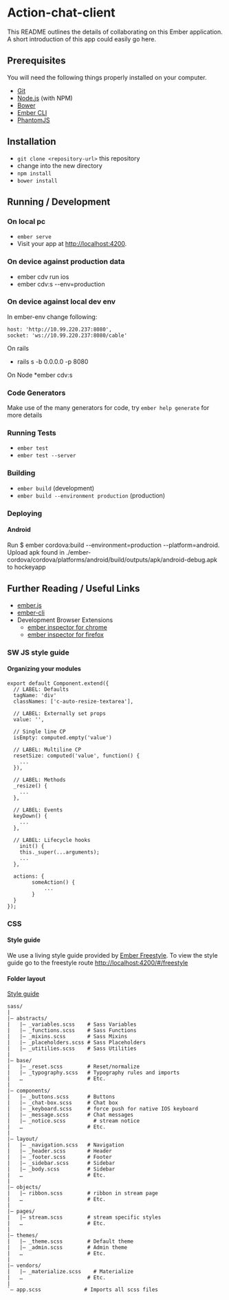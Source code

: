 # Action-chat-client

This README outlines the details of collaborating on this Ember application.
A short introduction of this app could easily go here.

## Prerequisites

You will need the following things properly installed on your computer.

* [Git](http://git-scm.com/)
* [Node.js](http://nodejs.org/) (with NPM)
* [Bower](http://bower.io/)
* [Ember CLI](http://ember-cli.com/)
* [PhantomJS](http://phantomjs.org/)

## Installation

* `git clone <repository-url>` this repository
* change into the new directory
* `npm install`
* `bower install`

## Running / Development

### On local pc

* `ember serve`
* Visit your app at [http://localhost:4200](http://localhost:4200).

### On device against production data

* ember cdv run ios
* ember cdv:s --env=production


### On device against local dev env

In ember-env change following:

```
host: 'http://10.99.220.237:8080',
socket: 'ws://10.99.220.237:8080/cable'
```

On rails
* rails s -b 0.0.0.0 -p 8080

On Node
*ember cdv:s

### Code Generators

Make use of the many generators for code, try `ember help generate` for more details

### Running Tests

* `ember test`
* `ember test --server`

### Building

* `ember build` (development)
* `ember build --environment production` (production)

### Deploying

#### Android

Run $ ember cordova:build --environment=production --platform=android.
Upload apk found in ./ember-cordova/cordova/platforms/android/build/outputs/apk/android-debug.apk to hockeyapp

## Further Reading / Useful Links

* [ember.js](http://emberjs.com/)
* [ember-cli](http://ember-cli.com/)
* Development Browser Extensions
  * [ember inspector for chrome](https://chrome.google.com/webstore/detail/ember-inspector/bmdblncegkenkacieihfhpjfppoconhi)
  * [ember inspector for firefox](https://addons.mozilla.org/en-US/firefox/addon/ember-inspector/)


### SW JS style guide

#### Organizing your modules
```
export default Component.extend({
  // LABEL: Defaults
  tagName: 'div'
  classNames: ['c-auto-resize-textarea'],

  // LABEL: Externally set props
  value: '',

  // Single line CP
  isEmpty: computed.empty('value')

  // LABEL: Multiline CP
  resetSize: computed('value', function() {
    ...
  }),

  // LABEL: Methods
  _resize() {
    ...
  },

  // LABEL: Events
  keyDown() {
    ...
  },

  // LABEL: Lifecycle hooks
	init() {
    this._super(...arguments);
    ...
  },

  actions: {
		someAction() {
			...
		}
  }
});
```

### CSS

#### Style guide

We use a living style guide provided by [Ember Freestyle](http://ember-freestyle.com/). To view the style guide go to the freestyle route
[http://localhost:4200/#/freestyle](http://localhost:4200/#/freestyle)


#### Folder layout
[Style guide](http://cssguidelin.es/)

```
sass/
|
|– abstracts/
|   |– _variables.scss    # Sass Variables
|   |– _functions.scss    # Sass Functions
|   |– _mixins.scss       # Sass Mixins
|   |– _placeholders.scss # Sass Placeholders
|   |– _utitilies.scss    # Sass Utilities
|
|– base/
|   |– _reset.scss        # Reset/normalize
|   |– _typography.scss   # Typography rules and imports
|   …                     # Etc.
|
|– components/
|   |– _buttons.scss      # Buttons
|   |– _chat-box.scss     # Chat box
|   |– _keyboard.scss     # force push for native IOS keyboard
|   |– _message.scss      # Chat messages
|   |– _notice.scss      	# stream notice
|   …                     # Etc.
|
|– layout/
|   |– _navigation.scss   # Navigation
|   |– _header.scss       # Header
|   |– _footer.scss       # Footer
|   |– _sidebar.scss      # Sidebar
|   |– _body.scss         # Sidebar
|   …                     # Etc.
|
|– objects/
|   |– ribbon.scss        # ribbon in stream page
|   …                     # Etc.
|
|– pages/
|   |– stream.scss        # stream specific styles
|   …                     # Etc.
|
|– themes/
|   |– _theme.scss        # Default theme
|   |– _admin.scss        # Admin theme
|   …                     # Etc.
|
|– vendors/
|   |– _materialize.scss    # Materialize
|   …                     # Etc.
|
`– app.scss              # Imports all scss files
```
